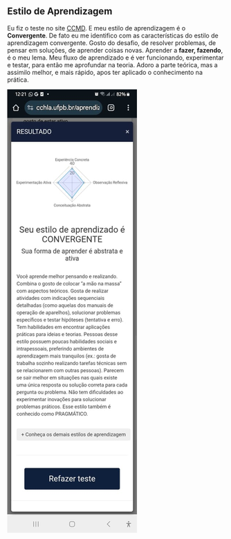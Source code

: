 ## Estilo de Aprendizagem

Eu fiz o teste no site [CCMD](https://www.cchla.ufpb.br/aprendizagem/). E meu estilo de aprendizagem é o **Convergente**.
De fato eu me identifico com as características do estilo de aprendizagem convergente.
Gosto do desafio, de resolver problemas, de pensar em soluções, de aprender coisas novas.
Aprender a **fazer, fazendo**, é o meu lema.
Meu fluxo de aprendizado e é ver funcionando, experimentar e testar, para então me aprofundar na teoria.
Adoro a parte teórica, mas a assimilo melhor, e mais rápido, apos ter aplicado o conhecimento na prática.

![Estilo de aprendizagem](./assets/img/estilo-de-aprendizagem.jpg)